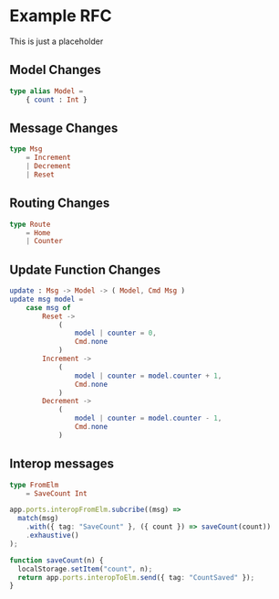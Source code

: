 # Example RFC

This is just a placeholder

## Model Changes

```elm
type alias Model =
    { count : Int }
```

## Message Changes

```elm
type Msg
    = Increment
    | Decrement
    | Reset
```

## Routing Changes

```elm
type Route
    = Home
    | Counter
```

## Update Function Changes

```elm
update : Msg -> Model -> ( Model, Cmd Msg )
update msg model =
    case msg of
        Reset ->
            (
                model | counter = 0,
                Cmd.none
            )
        Increment ->
            (
                model | counter = model.counter + 1,
                Cmd.none
            )
        Decrement ->
            (
                model | counter = model.counter - 1,
                Cmd.none
            )
```

## Interop messages

```elm
type FromElm
    = SaveCount Int
```

```typescript
app.ports.interopFromElm.subcribe((msg) =>
  match(msg)
    .with({ tag: "SaveCount" }, ({ count }) => saveCount(count))
    .exhaustive()
);

function saveCount(n) {
  localStorage.setItem("count", n);
  return app.ports.interopToElm.send({ tag: "CountSaved" });
}
```
